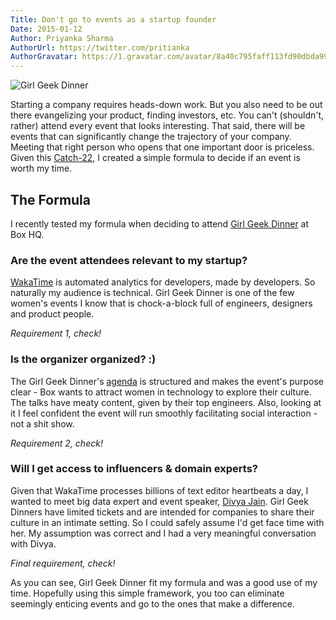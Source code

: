 ```yaml
---
Title: Don't go to events as a startup founder
Date: 2015-01-12
Author: Priyanka Sharma
AuthorUrl: https://twitter.com/pritianka
AuthorGravatar: https://1.gravatar.com/avatar/8a40c795faff113fd90dbda994d43156
---
```


![Girl Geek Dinner](https://wakatime.com/static/img/blog/box-girl-geek-dinner-2015-01-08.png "Box Girl Geek Dinner")

Starting a company requires heads-down work.  But you also need to be out there evangelizing your product, finding investors, etc.  You can't (shouldn't, rather) attend every event that looks interesting. That said, there will be events that can significantly change the trajectory of your company.  Meeting that right person who opens that one important door is priceless.  Given this [Catch-22](http://en.wikipedia.org/wiki/Catch-22_%28logic%29), I created a simple formula to decide if an event is worth my time.

## The Formula

I recently tested my formula when deciding to attend [Girl Geek Dinner](http://bayareagirlgeekdinners.com/box-girl-geek-dinner-2015/) at Box HQ.

### Are the event attendees relevant to my startup?

[WakaTime](https://wakatime.com) is automated analytics for developers, made by developers.  So naturally my audience is technical. Girl Geek Dinner is one of the few women's events I know that is chock-a-block full of engineers, designers and product people.

*Requirement 1, check!*

### Is the organizer organized? :)

The Girl Geek Dinner's [agenda](http://bayareagirlgeekdinners.com/box-girl-geek-dinner-2015/) is structured and makes the event's purpose clear - Box wants to attract women in technology to explore their culture.  The talks have meaty content, given by their top engineers.  Also, looking at it I feel confident the event will run smoothly facilitating social interaction - not a shit show.

*Requirement 2, check!*

### Will I get access to influencers & domain experts?

Given that WakaTime processes billions of text editor heartbeats a day, I wanted to meet big data expert and event speaker, [Divya Jain](http://linkedin.com/in/divyajain1).  Girl Geek Dinners have limited tickets and are intended for companies to share their culture in an intimate setting.  So I could safely assume I'd get face time with her.  My assumption was correct and I had a very meaningful conversation with Divya.

*Final requirement, check!*

As you can see, Girl Geek Dinner fit my formula and was a good use of my time.  Hopefully using this simple framework, you too can eliminate seemingly enticing events and go to the ones that make a difference.
